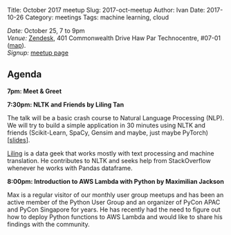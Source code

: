 Title: October 2017 meetup
Slug: 2017-oct-meetup
Author: Ivan
Date: 2017-10-26
Category: meetings
Tags: machine learning, cloud


*Date:* October 25, 7 to 9pm<br/>
*Venue:* [Zendesk](https://www.zendesk.com/), 401 Commonwealth Drive Haw Par Technocentre, #07-01
([map](https://goo.gl/maps/NNHUz)).<br/>
*Signup:* [meetup
page](https://www.meetup.com/Singapore-Python-User-Group/events/243967771/)

## Agenda

**7pm: Meet & Greet**

**7:30pm: NLTK and Friends by Liling Tan**

The talk will be a basic crash course to Natural Language Processing (NLP). We
will try to build a simple application in 30 minutes using NLTK and friends
(Scikit-Learn, SpaCy, Gensim and maybe, just maybe PyTorch)
[[slides](https://goo.gl/cg7iza)].

[Liling](https://21.co/alvations/) is a data geek that works mostly with text
processing and machine translation. He contributes to NLTK and seeks help from
StackOverflow whenever he works with Pandas dataframe. 



**8:00pm: Introduction to AWS Lambda with Python by Maximilian Jackson**

Max is a regular visitor of our monthly user group meetups and has been an
active member of the Python User Group and an organizer of PyCon APAC and PyCon
Singapore for years. He has recently had the need to figure out how to deploy
Python functions to AWS Lambda and would like to share his findings with the
community.


